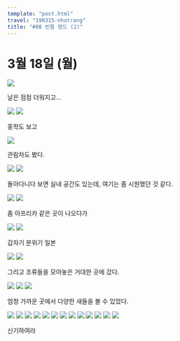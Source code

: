 ```yaml
---
template: "post.html"
travel: "190315-nhatrang"
title: "#08 빈펄 랜드 (2)"
---
```


# 3월 18일 (월)

![](/190315-nhatrang/08_02.jpg)

날은 점점 더워지고...

![](/190315-nhatrang/08_04.jpg)
![](/190315-nhatrang/08_05.jpg)

홍학도 보고

![](/190315-nhatrang/08_07.jpg)

관람차도 봤다.

![](/190315-nhatrang/08_08.jpg)
![](/190315-nhatrang/08_09.jpg)

돌아다니다 보면 실내 공간도 있는데, 여기는 좀 시원했던 것 같다.

![](/190315-nhatrang/08_10.jpg)
![](/190315-nhatrang/08_11.jpg)

좀 아프리카 같은 곳이 나오다가

![](/190315-nhatrang/08_12.jpg)
![](/190315-nhatrang/08_13.jpg)

갑자기 분위기 일본

![](/190315-nhatrang/08_17.jpg)
![](/190315-nhatrang/08_18.jpg)

그리고 조류들을 모아놓은 거대한 곳에 갔다.

![](/190315-nhatrang/08_19.jpg)
![](/190315-nhatrang/08_20.jpg)
![](/190315-nhatrang/08_21.jpg)

엄청 가까운 곳에서 다양한 새들을 볼 수 있었다.

![](/190315-nhatrang/08_22.jpg)
![](/190315-nhatrang/08_23.jpg)
![](/190315-nhatrang/08_24.jpg)
![](/190315-nhatrang/08_25.jpg)
![](/190315-nhatrang/08_26.jpg)
![](/190315-nhatrang/08_27.jpg)
![](/190315-nhatrang/08_28.jpg)
![](/190315-nhatrang/08_29.jpg)
![](/190315-nhatrang/08_30.jpg)
![](/190315-nhatrang/08_31.jpg)
![](/190315-nhatrang/08_32.jpg)
![](/190315-nhatrang/08_33.jpg)
![](/190315-nhatrang/08_34.jpg)

신기하여라
